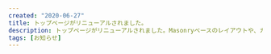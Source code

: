 ```yaml
---
created: "2020-06-27"
title: トップページがリニューアルされました。
description: トップページがリニューアルされました。Masonryベースのレイアウトや、カードのキービジュアルズームなどが実装されました。
tags: [お知らせ]
---
```

